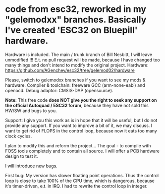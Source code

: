 # code from esc32, reworked in my "gelemodxx" branches. Basically I've created 'ESC32 on Bluepill' hardware.
Hardware is included. The main / trunk branch of Bill Nesbitt, I will leave unmodified !!!
E.t. no pull request will be made, because I have changed too many things and don't intend to modify the original project.
Hardware: https://github.com/AGenchev/esc32/tree/gelemod02/hardware

Please, switch to gelemodxx branches if you want to see my mods & hardware. 
Compiler & toolchain: freeware GCC (arm-none-eabi) and openocd. 
Debug adaptor: CMSIS-DAP (opensource).

<b>Note:</b> This free code <b>does NOT give you the right to seek any support on the official Autoquad / ESC32 forum</b>, because they have not sold this HW/SW and bugs to you.

Support: I give you this work as is in hope that it will be useful, but I do not provide any support.
If you want to improve a bit of it, we may discuss. 
I want to get rid of FLOPS in the control loop, because now it eats too many clock cycles.

I plan to modify this and reform the project... The goal - to compile with FOSS tools completely and to contain all source.
I will offer a PCB hardware design to test it.

I will introduce new bugs.

First bug: My version has slower floating point operations. Thus the control loop is close to take 100% of the CPU time, which is dangerous, because it's timer-driven, e.t. in IRQ. I had to rewrite the control loop in integer.

